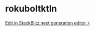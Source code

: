 # rokuboltktln

[Edit in StackBlitz next generation editor ⚡️](https://stackblitz.com/~/github.com/op3nai/rokuboltktln)